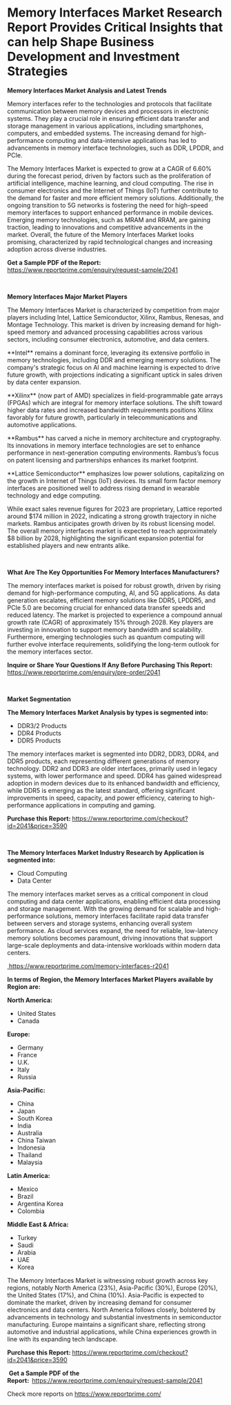 <p><h1>Memory Interfaces Market Research Report Provides Critical Insights that can help Shape Business Development and Investment Strategies</h1></p><p><strong>Memory Interfaces Market Analysis and Latest Trends</strong></p>
<p><p>Memory interfaces refer to the technologies and protocols that facilitate communication between memory devices and processors in electronic systems. They play a crucial role in ensuring efficient data transfer and storage management in various applications, including smartphones, computers, and embedded systems. The increasing demand for high-performance computing and data-intensive applications has led to advancements in memory interface technologies, such as DDR, LPDDR, and PCIe.</p><p>The Memory Interfaces Market is expected to grow at a CAGR of 6.60% during the forecast period, driven by factors such as the proliferation of artificial intelligence, machine learning, and cloud computing. The rise in consumer electronics and the Internet of Things (IoT) further contribute to the demand for faster and more efficient memory solutions. Additionally, the ongoing transition to 5G networks is fostering the need for high-speed memory interfaces to support enhanced performance in mobile devices. Emerging memory technologies, such as MRAM and RRAM, are gaining traction, leading to innovations and competitive advancements in the market. Overall, the future of the Memory Interfaces Market looks promising, characterized by rapid technological changes and increasing adoption across diverse industries.</p></p>
<p><strong>Get a Sample PDF of the Report:&nbsp;</strong> <a href="https://www.reportprime.com/enquiry/request-sample/2041?utm_campaign=3121&utm_medium=2&utm_source=Github&utm_content=ia&utm_term=18032025&utm_id=memory-interfaces">https://www.reportprime.com/enquiry/request-sample/2041</a></p>
<p>&nbsp;</p>
<p><strong>Memory Interfaces Major Market Players</strong></p>
<p><p>The Memory Interfaces Market is characterized by competition from major players including Intel, Lattice Semiconductor, Xilinx, Rambus, Renesas, and Montage Technology. This market is driven by increasing demand for high-speed memory and advanced processing capabilities across various sectors, including consumer electronics, automotive, and data centers.</p><p>**Intel** remains a dominant force, leveraging its extensive portfolio in memory technologies, including DDR and emerging memory solutions. The company's strategic focus on AI and machine learning is expected to drive future growth, with projections indicating a significant uptick in sales driven by data center expansion.</p><p>**Xilinx** (now part of AMD) specializes in field-programmable gate arrays (FPGAs) which are integral for memory interface solutions. The shift toward higher data rates and increased bandwidth requirements positions Xilinx favorably for future growth, particularly in telecommunications and automotive applications.</p><p>**Rambus** has carved a niche in memory architecture and cryptography. Its innovations in memory interface technologies are set to enhance performance in next-generation computing environments. Rambus’s focus on patent licensing and partnerships enhances its market footprint.</p><p>**Lattice Semiconductor** emphasizes low power solutions, capitalizing on the growth in Internet of Things (IoT) devices. Its small form factor memory interfaces are positioned well to address rising demand in wearable technology and edge computing.</p><p>While exact sales revenue figures for 2023 are proprietary, Lattice reported around $174 million in 2022, indicating a strong growth trajectory in niche markets. Rambus anticipates growth driven by its robust licensing model. The overall memory interfaces market is expected to reach approximately $8 billion by 2028, highlighting the significant expansion potential for established players and new entrants alike.</p></p>
<p>&nbsp;</p>
<p><strong>What Are The Key Opportunities For Memory Interfaces Manufacturers?</strong></p>
<p><p>The memory interfaces market is poised for robust growth, driven by rising demand for high-performance computing, AI, and 5G applications. As data generation escalates, efficient memory solutions like DDR5, LPDDR5, and PCIe 5.0 are becoming crucial for enhanced data transfer speeds and reduced latency. The market is projected to experience a compound annual growth rate (CAGR) of approximately 15% through 2028. Key players are investing in innovation to support memory bandwidth and scalability. Furthermore, emerging technologies such as quantum computing will further evolve interface requirements, solidifying the long-term outlook for the memory interfaces sector.</p></p>
<p><strong>Inquire or Share Your Questions If Any Before Purchasing This Report:</strong> <a href="https://www.reportprime.com/enquiry/pre-order/2041?utm_campaign=3121&utm_medium=2&utm_source=Github&utm_content=ia&utm_term=18032025&utm_id=memory-interfaces">https://www.reportprime.com/enquiry/pre-order/2041</a></p>
<p>&nbsp;</p>
<p><strong>Market Segmentation</strong></p>
<p><strong>The Memory Interfaces Market Analysis by types is segmented into:</strong></p>
<p><ul><li>DDR3/2 Products</li><li>DDR4 Products</li><li>DDR5 Products</li></ul></p>
<p><p>The memory interfaces market is segmented into DDR2, DDR3, DDR4, and DDR5 products, each representing different generations of memory technology. DDR2 and DDR3 are older interfaces, primarily used in legacy systems, with lower performance and speed. DDR4 has gained widespread adoption in modern devices due to its enhanced bandwidth and efficiency, while DDR5 is emerging as the latest standard, offering significant improvements in speed, capacity, and power efficiency, catering to high-performance applications in computing and gaming.</p></p>
<p><strong>Purchase this Report:&nbsp;</strong><a href="https://www.reportprime.com/checkout?id=2041&price=3590&utm_campaign=3121&utm_medium=2&utm_source=Github&utm_content=ia&utm_term=18032025&utm_id=memory-interfaces">https://www.reportprime.com/checkout?id=2041&price=3590</a></p>
<p>&nbsp;</p>
<p><strong>The Memory Interfaces Market Industry Research by Application is segmented into:</strong></p>
<p><ul><li>Cloud Computing</li><li>Data Center</li></ul></p>
<p><p>The memory interfaces market serves as a critical component in cloud computing and data center applications, enabling efficient data processing and storage management. With the growing demand for scalable and high-performance solutions, memory interfaces facilitate rapid data transfer between servers and storage systems, enhancing overall system performance. As cloud services expand, the need for reliable, low-latency memory solutions becomes paramount, driving innovations that support large-scale deployments and data-intensive workloads within modern data centers.</p></p>
<p><a href="https://www.reportprime.com/memory-interfaces-r2041?utm_campaign=3121&utm_medium=2&utm_source=Github&utm_content=ia&utm_term=18032025&utm_id=memory-interfaces">&nbsp;https://www.reportprime.com/memory-interfaces-r2041</a></p>
<p><strong>In terms of Region, the Memory Interfaces Market Players available by Region are:</strong></p>
<p>
    <p> <strong> North America: </strong>
        <ul>
            <li>United States</li>
            <li>Canada</li>
        </ul>
        </p> 
    <p> <strong> Europe: </strong>
        <ul>
            <li>Germany</li>
            <li>France</li>
            <li>U.K.</li>
            <li>Italy</li>
            <li>Russia</li>
        </ul>
        </p> 
    <p> <strong> Asia-Pacific: </strong>
        <ul>
            <li>China</li>
            <li>Japan</li>
            <li>South Korea</li>
            <li>India</li>
            <li>Australia</li>
            <li>China Taiwan</li>
            <li>Indonesia</li>
            <li>Thailand</li>
            <li>Malaysia</li>
        </ul>
        </p> 
    <p> <strong> Latin America: </strong>
        <ul>
            <li>Mexico</li>
            <li>Brazil</li>
            <li>Argentina Korea</li>
            <li>Colombia</li>
        </ul>
        </p> 
    <p> <strong> Middle East & Africa: </strong>
        <ul>
            <li>Turkey</li>
            <li>Saudi</li>
            <li>Arabia</li>
            <li>UAE</li>
            <li>Korea</li>
        </ul>
    </p>
    </p>
<p><p>The Memory Interfaces Market is witnessing robust growth across key regions, notably North America (23%), Asia-Pacific (30%), Europe (20%), the United States (17%), and China (10%). Asia-Pacific is expected to dominate the market, driven by increasing demand for consumer electronics and data centers. North America follows closely, bolstered by advancements in technology and substantial investments in semiconductor manufacturing. Europe maintains a significant share, reflecting strong automotive and industrial applications, while China experiences growth in line with its expanding tech landscape.</p></p>
<p><strong>Purchase this Report: </strong><a href="https://www.reportprime.com/checkout?id=2041&price=3590&utm_campaign=3121&utm_medium=2&utm_source=Github&utm_content=ia&utm_term=18032025&utm_id=memory-interfaces">https://www.reportprime.com/checkout?id=2041&price=3590</a></p>
<p>&nbsp;<strong>Get a Sample PDF of the Report:&nbsp;&nbsp;</strong><a href="https://www.reportprime.com/enquiry/request-sample/2041?utm_campaign=3121&utm_medium=2&utm_source=Github&utm_content=ia&utm_term=18032025&utm_id=memory-interfaces">https://www.reportprime.com/enquiry/request-sample/2041</a></p>
<p><strong></strong></p>
<p>Check more reports on <a href="https://www.reportprime.com/?utm_campaign=3121&utm_medium=2&utm_source=Github&utm_content=ia&utm_term=18032025&utm_id=memory-interfaces">https://www.reportprime.com/</a></p>